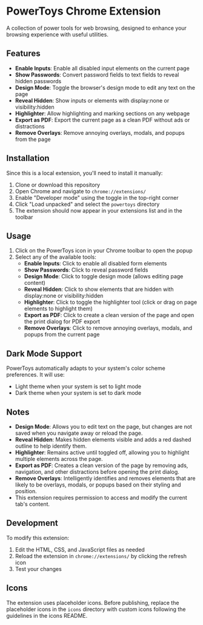 # PowerToys Chrome Extension

A collection of power tools for web browsing, designed to enhance your browsing experience with useful utilities.

## Features

- **Enable Inputs**: Enable all disabled input elements on the current page
- **Show Passwords**: Convert password fields to text fields to reveal hidden passwords
- **Design Mode**: Toggle the browser's design mode to edit any text on the page
- **Reveal Hidden**: Show inputs or elements with display:none or visibility:hidden
- **Highlighter**: Allow highlighting and marking sections on any webpage
- **Export as PDF**: Export the current page as a clean PDF without ads or distractions
- **Remove Overlays**: Remove annoying overlays, modals, and popups from the page

## Installation

Since this is a local extension, you'll need to install it manually:

1. Clone or download this repository
2. Open Chrome and navigate to `chrome://extensions/`
3. Enable "Developer mode" using the toggle in the top-right corner
4. Click "Load unpacked" and select the `powertoys` directory
5. The extension should now appear in your extensions list and in the toolbar

## Usage

1. Click on the PowerToys icon in your Chrome toolbar to open the popup
2. Select any of the available tools:
   - **Enable Inputs**: Click to enable all disabled form elements
   - **Show Passwords**: Click to reveal password fields
   - **Design Mode**: Click to toggle design mode (allows editing page content)
   - **Reveal Hidden**: Click to show elements that are hidden with display:none or visibility:hidden
   - **Highlighter**: Click to toggle the highlighter tool (click or drag on page elements to highlight them)
   - **Export as PDF**: Click to create a clean version of the page and open the print dialog for PDF export
   - **Remove Overlays**: Click to remove annoying overlays, modals, and popups from the current page

## Dark Mode Support

PowerToys automatically adapts to your system's color scheme preferences. It will use:
- Light theme when your system is set to light mode
- Dark theme when your system is set to dark mode

## Notes

- **Design Mode**: Allows you to edit text on the page, but changes are not saved when you navigate away or reload the page.
- **Reveal Hidden**: Makes hidden elements visible and adds a red dashed outline to help identify them.
- **Highlighter**: Remains active until toggled off, allowing you to highlight multiple elements across the page.
- **Export as PDF**: Creates a clean version of the page by removing ads, navigation, and other distractions before opening the print dialog.
- **Remove Overlays**: Intelligently identifies and removes elements that are likely to be overlays, modals, or popups based on their styling and position.
- This extension requires permission to access and modify the current tab's content.

## Development

To modify this extension:

1. Edit the HTML, CSS, and JavaScript files as needed
2. Reload the extension in `chrome://extensions/` by clicking the refresh icon
3. Test your changes

## Icons

The extension uses placeholder icons. Before publishing, replace the placeholder icons in the `icons` directory with custom icons following the guidelines in the icons README.
